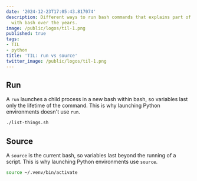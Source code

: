 ```yaml
---
date: '2024-12-23T17:05:43.817074'
description: Different ways to run bash commands that explains part of my frustration
  with bash over the years.
image: /public/logos/til-1.png
published: true
tags:
- TIL
- python
title: 'TIL: run vs source'
twitter_image: /public/logos/til-1.png
---
```


## Run

A `run` launches a child process in a new bash within bash, so variables last only the lifetime of the command. This is why launching Python environments doesn't use `run`.

```sh
./list-things.sh
```

## Source

A `source` is the current bash, so variables last beyond the running of a script. This is why launching Python environments use `source`.

```sh
source ~/.venv/bin/activate
```